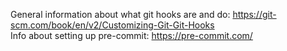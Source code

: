 General information about what git hooks are and do: https://git-scm.com/book/en/v2/Customizing-Git-Git-Hooks  
Info about setting up pre-commit: https://pre-commit.com/  



